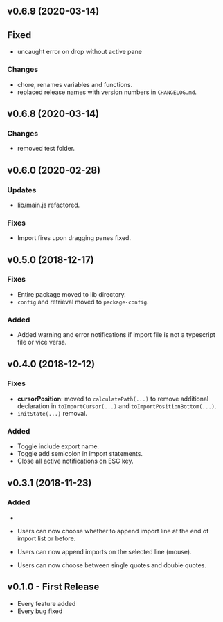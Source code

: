 
## v0.6.9 (2020-03-14)

## Fixed
* uncaught error on drop without active pane

### Changes
* chore, renames variables and functions.
* replaced release names with version numbers in `CHANGELOG.md`.

## v0.6.8 (2020-03-14)

### Changes
* removed test folder.

## v0.6.0 (2020-02-28)

### Updates
* lib/main.js refactored.

### Fixes
* Import fires upon dragging panes fixed.

## v0.5.0 (2018-12-17)

### Fixes
* Entire package moved to lib directory.
* `config` and retrieval moved to `package-config`.

### Added
* Added warning and error notifications if import file is not a typescript file or vice versa.

## v0.4.0 (2018-12-12)

### Fixes
* **cursorPosition**: moved to `calculatePath(...)` to remove additional declaration in `toImportCursor(...)` and `toImportPositionBottom(...)`.
* `initState(...)` removal.

### Added
* Toggle include export name.
* Toggle add semicolon in import statements.
* Close all active notifications on ESC key.

## v0.3.1 (2018-11-23)

### Added
*

* Users can now choose whether to append import line at the end of import list or before.
* Users can now append imports on the selected line (mouse).
* Users can now choose between single quotes and double quotes.

## v0.1.0 - First Release
* Every feature added
* Every bug fixed
